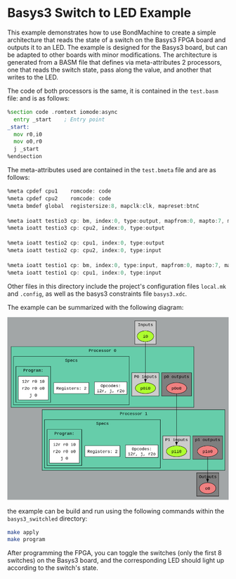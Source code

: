 # Basys3 Switch to LED Example

This example demonstrates how to use BondMachine to create a simple architecture that reads the state of a switch on the Basys3 FPGA board and outputs it to an LED. The example is designed for the Basys3 board, but can be adapted to other boards with minor modifications.
The architecture is generated from a BASM file that defines via meta-attributes 2 processors, one that reads the switch state, pass along the value, and another that writes to the LED. 

The code of both processors is the same, it is contained in the `test.basm` file:
and is as follows:

```asm
%section code .romtext iomode:async
  entry _start    ; Entry point
_start:
  mov r0,i0
  mov o0,r0
  j _start
%endsection
```

The meta-attributes used are contained in the `test.bmeta` file and are as follows:

```asm
%meta cpdef	cpu1	romcode: code
%meta cpdef	cpu2	romcode: code
%meta bmdef	global  registersize:8, mapclk:clk, mapreset:btnC

%meta ioatt	testio3 cp: bm, index:0, type:output, mapfrom:0, mapto:7, mapname: led1
%meta ioatt	testio3 cp: cpu2, index:0, type:output

%meta ioatt	testio2 cp: cpu1, index:0, type:output
%meta ioatt	testio2 cp: cpu2, index:0, type:input

%meta ioatt	testio1 cp: bm, index:0, type:input, mapfrom:0, mapto:7, mapname: sw
%meta ioatt	testio1 cp: cpu1, index:0, type:input
```

Other files in this directory include the project's configuration files `local.mk` and `.config`, as well as the basys3 constraints file `basys3.xdc`.

The example can be summarized with the following diagram:

![Diagram](./bondmachine.png)

the example can be build and run using the following commands within the `basys3_switchled` directory:

```bash
make apply
make program
```

After programming the FPGA, you can toggle the switches (only the first 8 switches) on the Basys3 board, and the corresponding LED should light up according to the switch's state.
